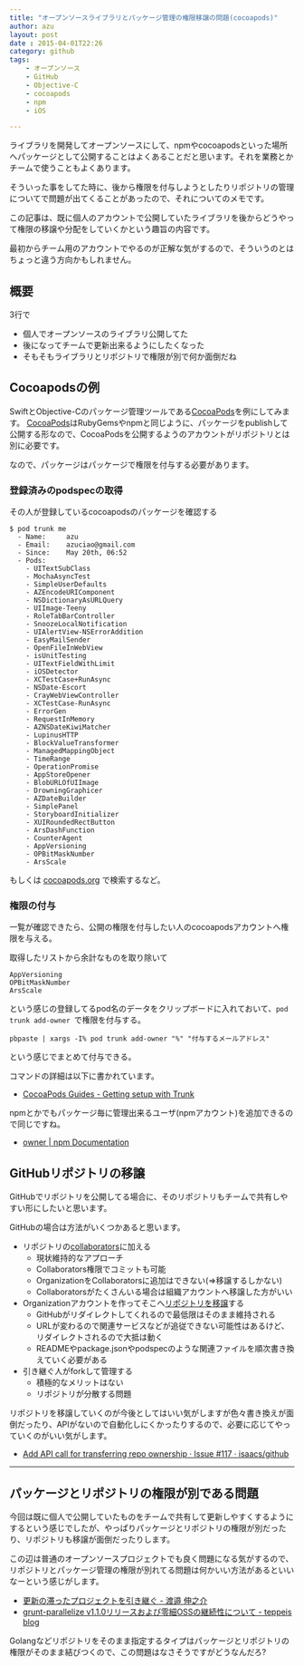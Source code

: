 ```yaml
---
title: "オープンソースライブラリとパッケージ管理の権限移譲の問題(cocoapods)"
author: azu
layout: post
date : 2015-04-01T22:26
category: github
tags:
    - オープンソース
    - GitHub
    - Objective-C
    - cocoapods
    - npm
    - iOS

---
```


ライブラリを開発してオープンソースにして、npmやcocoapodsといった場所へパッケージとして公開することはよくあることだと思います。それを業務とかチームで使うこともよくあります。

そういった事をしてた時に、後から権限を付与しようとしたりリポジトリの管理についてで問題が出てくることがあったので、それについてのメモです。

この記事は、既に個人のアカウントで公開していたライブラリを後からどうやって権限の移譲や分配をしていくかという趣旨の内容です。

最初からチーム用のアカウントでやるのが正解な気がするので、そういうのとはちょっと違う方向かもしれません。

## 概要

3行で

- 個人でオープンソースのライブラリ公開してた
- 後になってチームで更新出来るようにしたくなった
- そもそもライブラリとリポジトリで権限が別で何か面倒だね

## Cocoapodsの例

SwiftとObjective-Cのパッケージ管理ツールである[CocoaPods](http://cocoapods.org/ "CocoaPods")を例にしてみます。
[CocoaPods](http://cocoapods.org/ "CocoaPods")はRubyGemsやnpmと同じように、パッケージをpublishして公開する形なので、CocoaPodsを公開するようのアカウントがリポジトリとは別に必要です。

なので、パッケージはパッケージで権限を付与する必要があります。

### 登録済みのpodspecの取得

その人が登録しているcocoapodsのパッケージを確認する

```
$ pod trunk me
  - Name:     azu
  - Email:    azuciao@gmail.com
  - Since:    May 20th, 06:52
  - Pods:
    - UITextSubClass
    - MochaAsyncTest
    - SimpleUserDefaults
    - AZEncodeURIComponent
    - NSDictionaryAsURLQuery
    - UIImage-Teeny
    - RoleTabBarController
    - SnoozeLocalNotification
    - UIAlertView-NSErrorAddition
    - EasyMailSender
    - OpenFileInWebView
    - isUnitTesting
    - UITextFieldWithLimit
    - iOSDetector
    - XCTestCase+RunAsync
    - NSDate-Escort
    - CrayWebViewController
    - XCTestCase-RunAsync
    - ErrorGen
    - RequestInMemory
    - AZNSDateKiwiMatcher
    - LupinusHTTP
    - BlockValueTransformer
    - ManagedMappingObject
    - TimeRange
    - OperationPromise
    - AppStoreOpener
    - BlobURLOfUIImage
    - DrowningGraphicer
    - AZDateBuilder
    - SimplePanel
    - StoryboardInitializer
    - XUIRoundedRectButton
    - ArsDashFunction
    - CounterAgent
    - AppVersioning
    - OPBitMaskNumber
    - ArsScale
```

もしくは [cocoapods.org](http://cocoapods.org/?q=author%3Aazu "author:azu") で検索するなど。

### 権限の付与

一覧が確認できたら、公開の権限を付与したい人のcocoapodsアカウントへ権限を与える。

取得したリストから余計なものを取り除いて

```
AppVersioning
OPBitMaskNumber
ArsScale
```

という感じの登録してるpod名のデータをクリップボードに入れておいて、`pod trunk add-owner `で権限を付与する。

```
pbpaste | xargs -I% pod trunk add-owner "%" "付与するメールアドレス"
```

という感じでまとめて付与できる。

コマンドの詳細は以下に書かれています。

- [CocoaPods Guides - Getting setup with Trunk](http://guides.cocoapods.org/making/getting-setup-with-trunk.html "CocoaPods Guides - Getting setup with Trunk")

npmとかでもパッケージ毎に管理出来るユーザ(npmアカウント)を追加できるので同じですね。

- [owner | npm Documentation](https://docs.npmjs.com/cli/owner "owner | npm Documentation")


## GitHubリポジトリの移譲

GitHubでリポジトリを公開してる場合に、そのリポジトリもチームで共有しやすい形にしたいと思います。

GitHubの場合は方法がいくつかあると思います。

- リポジトリの[collaborators](https://help.github.com/articles/adding-collaborators-to-a-personal-repository/ "collaborators")に加える
	- 現状維持的なアプローチ
	- Collaborators権限でコミットも可能
	- OrganizationをCollaboratorsに追加はできない(=>移譲するしかない)
	- Collaboratorsがたくさんいる場合は組織アカウントへ移譲した方がいい
- Organizationアカウントを作ってそこへ[リポジトリを移譲](https://help.github.com/articles/transferring-a-repository/ "Transferring a repository - User Documentation")する
	- GitHubがリダイレクトしてくれるので最低限はそのまま維持される
	- URLが変わるので関連サービスなどが追従できない可能性はあるけど、リダイレクトされるので大抵は動く
	- READMEやpackage.jsonやpodspecのような関連ファイルを順次書き換えていく必要がある
- 引き継ぐ人がforkして管理する
	- 積極的なメリットはない
	- リポジトリが分散する問題

リポジトリを移譲していくのが今後としてはいい気がしますが色々書き換えが面倒だったり、APIがないので自動化しにくかったりするので、必要に応じてやっていくのがいい気がします。

- [Add API call for transferring repo ownership · Issue #117 · isaacs/github](https://github.com/isaacs/github/issues/117 "Add API call for transferring repo ownership · Issue #117 · isaacs/github")

----

## パッケージとリポジトリの権限が別である問題

今回は既に個人で公開していたものをチームで共有して更新しやすくするようにするという感じでしたが、やっぱりパッケージとリポジトリの権限が別だったり、リポジトリも移譲が面倒だったりします。

この辺は普通のオープンソースプロジェクトでも良く問題になる気がするので、リポジトリとパッケージ管理の権限が別れてる問題は何かいい方法があるといいなーという感じがします。

- [更新の滞ったプロジェクトを引き継ぐ - 渡邉 伸之介](https://shinnn.github.io/blog/2015/03/08/maintaining-outdated-oss/)
- [grunt-parallelize v1.1.0リリースおよび零細OSSの継続性について - teppeis blog](http://teppeis.hatenablog.com/entry/2015/03/grunt-parallelize-v1.1.0)

Golangなどリポジトリをそのまま指定するタイプはパッケージとリポジトリの権限がそのまま結びつくので、この問題はなさそうですがどうなんだろ?
